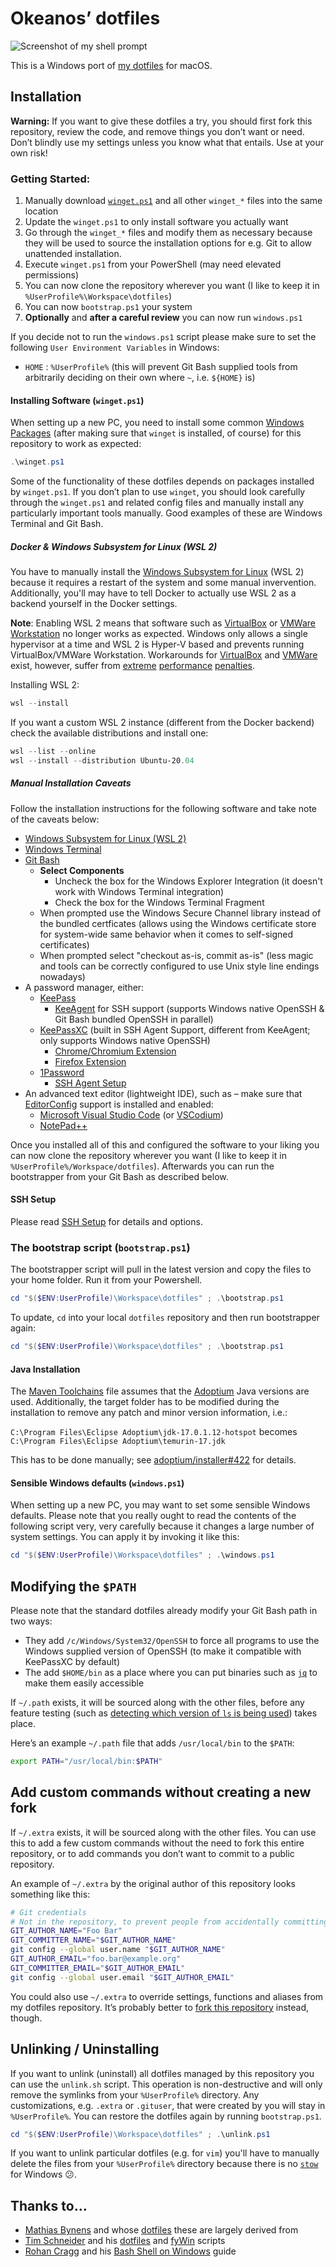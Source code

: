 # Okeanos’ dotfiles

![Screenshot of my shell prompt](screenshot.png)

This is a Windows port of [my dotfiles](https://github.com/Okeanos/dotfiles) for macOS.

## Installation

**Warning:** If you want to give these dotfiles a try, you should first fork this repository, review the code, and remove things you don’t want or need. Don’t blindly use my settings unless you know what that entails. Use at your own risk!

### Getting Started:

1. Manually download [`winget.ps1`](https://raw.githubusercontent.com/Okeanos/dotfiles-windows/main/winget.ps1) and all other `winget_*` files into the same location
1. Update the `winget.ps1` to only install software you actually want
1. Go through the `winget_*` files and modify them as necessary because they will be used to source the installation options for e.g. Git to allow unattended installation.
1. Execute `winget.ps1` from your PowerShell (may need elevated permissions)
1. You can now clone the repository wherever you want (I like to keep it in `%UserProfile%\Workspace\dotfiles`)
1. You can now `bootstrap.ps1` your system
1. **Optionally** and **after a careful review** you can now run `windows.ps1`

If you decide not to run the `windows.ps1` script please make sure to set the following `User Environment Variables` in Windows:

- `HOME` : `%UserProfile%` (this will prevent Git Bash supplied tools from arbitrarily deciding on their own where `~`, i.e. `${HOME}` is)

#### Installing Software (`winget.ps1`)

When setting up a new PC, you need to install some common [Windows Packages](https://github.com/microsoft/winget-cli) (after making sure that `winget` is installed, of course) for this repository to work as expected:

```powershell
.\winget.ps1
```

Some of the functionality of these dotfiles depends on packages installed by `winget.ps1`. If you don’t plan to use `winget`, you should look carefully through the `winget.ps1` and related config files and manually install any particularly important tools manually. Good examples of these are Windows Terminal and Git Bash.

##### Docker & Windows Subsystem for Linux (WSL 2)

You have to manually install the [Windows Subsystem for Linux](https://docs.microsoft.com/en-us/windows/wsl/install) (WSL 2) because it requires a restart of the system and some manual invervention. Additionally, you'll may have to tell Docker to actually use WSL 2 as a backend yourself in the Docker settings.

**Note**: Enabling WSL 2 means that software such as [VirtualBox](https://www.virtualbox.org) or [VMWare Workstation](https://www.vmware.com/products/workstation-pro.html) no longer works as expected. Windows only allows a single hypervisor at a time and WSL 2 is Hyper-V based and prevents running VirtualBox/VMWare Workstation. Workarounds for [VirtualBox](https://www.virtualbox.org/manual/UserManual.html#hyperv-support) and [VMWare](https://blogs.vmware.com/workstation/2020/05/vmware-workstation-now-supports-hyper-v-mode.html) exist, however, suffer from [extreme](https://communities.vmware.com/t5/VMware-Workstation-Pro/Huge-performance-drop-after-upgrading-to-VMware-Workstation-Pro/td-p/2888831) [performance](https://communities.vmware.com/t5/VMware-Workstation-Player/Huge-performance-drop-of-VMWare-Player-guest-running-on-Windows/td-p/2808460) [penalties](https://www.virtualbox.org/manual/UserManual.html#hyperv-support).

Installing WSL 2:

```powershell
wsl --install
```

If you want a custom WSL 2 instance (different from the Docker backend) check the available distributions and install one:

```powershell
wsl --list --online
wsl --install --distribution Ubuntu-20.04
```

##### Manual Installation Caveats

Follow the installation instructions for the following software and take note of the caveats below:

- [Windows Subsystem for Linux (WSL 2)](https://docs.microsoft.com/en-us/windows/wsl/install)
- [Windows Terminal](https://github.com/microsoft/terminal)
- [Git Bash](https://git-scm.com)
	- **Select Components**
		- Uncheck the box for the Windows Explorer Integration (it doesn't work with Windows Terminal integration)
		- Check the box for the Windows Terminal Fragment
	- When prompted use the Windows Secure Channel library instead of the bundled certficates (allows using the Windows certificate store for system-wide same behavior when it comes to self-signed certificates)
	- When prompted select "checkout as-is, commit as-is" (less magic and tools can be correctly configured to use Unix style line endings nowadays)
- A password manager, either:
	- [KeePass](https://keepass.info)
		- [KeeAgent](https://github.com/dlech/KeeAgent) for SSH support (supports Windows native OpenSSH & Git Bash bundled OpenSSH in parallel)
	- [KeePassXC](https://keepass.info) (built in SSH Agent Support, different from KeeAgent; only supports Windows native OpenSSH)
		- [Chrome/Chromium Extension](https://chrome.google.com/webstore/detail/keepassxc-browser/oboonakemofpalcgghocfoadofidjkkk)
		- [Firefox Extension](https://addons.mozilla.org/en-US/firefox/addon/keepassxc-browser/)
	- [1Password]()
		- [SSH Agent Setup](https://developer.1password.com/docs/ssh/agent/)
- An advanced text editor (lightweight IDE), such as – make sure that [EditorConfig](https://editorconfig.org) support is installed and enabled:
  - [Microsoft Visual Studio Code](https://code.visualstudio.com) (or [VSCodium](https://vscodium.com))
  - [NotePad++](https://notepad-plus-plus.org)

Once you installed all of this and configured the software to your liking you can now clone the repository wherever you want (I like to keep it in `%UserProfile%/Workspace/dotfiles`). Afterwards you can run the bootstrapper from your Git Bash as described below.

#### SSH Setup

Please read [SSH Setup](./ssh-setup.md) for details and options.

### The bootstrap script (`bootstrap.ps1`)

The bootstrapper script will pull in the latest version and copy the files to your home folder. Run it from your Powershell.

```powershell
cd "$($ENV:UserProfile)\Workspace\dotfiles" ; .\bootstrap.ps1
```

To update, `cd` into your local `dotfiles` repository and then run bootstrapper again:

```powershell
cd "$($ENV:UserProfile)\Workspace\dotfiles" ; .\bootstrap.ps1
```

#### Java Installation

The [Maven Toolchains](https://maven.apache.org/guides/mini/guide-using-toolchains.html) file assumes that the [Adoptium](https://adoptium.net) Java versions are used. Additionally, the target folder has to be modified during the installation to remove any patch and minor version information, i.e.:

`C:\Program Files\Eclipse Adoptium\jdk-17.0.1.12-hotspot` becomes `C:\Program Files\Eclipse Adoptium\temurin-17.jdk`

This has to be done manually; see [adoptium/installer#422](https://github.com/adoptium/installer/issues/422) for details.

#### Sensible Windows defaults (`windows.ps1`)

When setting up a new PC, you may want to set some sensible Windows defaults. Please note that you really ought to read the contents of the following script very, very carefully because it changes a large number of system settings. You can apply it by invoking it like this:

```powershell
cd "$($ENV:UserProfile)\Workspace\dotfiles" ; .\windows.ps1
```

## Modifying the `$PATH`

Please note that the standard dotfiles already modify your Git Bash path in two ways:

- They add `/c/Windows/System32/OpenSSH` to force all programs to use the Windows supplied version of OpenSSH (to make it compatible with KeePassXC by default)
- The add `$HOME/bin` as a place where you can put binaries such as [`jq`](https://github.com/stedolan/jq) to make them easily accessible

If `~/.path` exists, it will be sourced along with the other files, before any feature testing (such as [detecting which version of `ls` is being used](https://github.com/mathiasbynens/dotfiles/blob/aff769fd75225d8f2e481185a71d5e05b76002dc/.aliases#L21-L26)) takes place.

Here’s an example `~/.path` file that adds `/usr/local/bin` to the `$PATH`:

```bash
export PATH="/usr/local/bin:$PATH"
```

## Add custom commands without creating a new fork

If `~/.extra` exists, it will be sourced along with the other files. You can use this to add a few custom commands without the need to fork this entire repository, or to add commands you don’t want to commit to a public repository.

An example of `~/.extra` by the original author of this repository looks something like this:

```bash
# Git credentials
# Not in the repository, to prevent people from accidentally committing under my name
GIT_AUTHOR_NAME="Foo Bar"
GIT_COMMITTER_NAME="$GIT_AUTHOR_NAME"
git config --global user.name "$GIT_AUTHOR_NAME"
GIT_AUTHOR_EMAIL="foo.bar@example.org"
GIT_COMMITTER_EMAIL="$GIT_AUTHOR_EMAIL"
git config --global user.email "$GIT_AUTHOR_EMAIL"
```

You could also use `~/.extra` to override settings, functions and aliases from my dotfiles repository. It’s probably better to [fork this repository](https://github.com/Okeanos/dotfiles/fork) instead, though.

## Unlinking / Uninstalling

If you want to unlink (uninstall) all dotfiles managed by this repository you can use the `unlink.sh` script. This operation is non-destructive and will only remove the symlinks from your `%UserProfile%` directory. Any customizations, e.g. `.extra` or `.gituser`, that were created by you will stay in `%UserProfile%`. You can restore the dotfiles again by running `bootstrap.ps1`.

```powershell
cd "$($ENV:UserProfile)\Workspace\dotfiles" ; .\unlink.ps1
```

If you want to unlink particular dotfiles (e.g. for `vim`) you'll have to manually delete the files from your `%UserProfile%` directory because there is no [`stow`](https://www.gnu.org/software/stow/) for Windows 😕.

## Thanks to…

* [Mathias Bynens](https://mathiasbynens.be) and whose [dotfiles](https://github.com/mathiasbynens/dotfiles) these are largely derived from
* [Tim Schneider](https://github.com/timschneiderxyz) and his [dotfiles](https://github.com/timschneiderxyz/dotfiles) and [fyWin](https://github.com/timschneiderxyz/fyWin) scripts
* [Rohan Cragg](https://rohancragg.co.uk) and his [Bash Shell on Windows](https://rohancragg.co.uk/misc/git-bash/) guide
